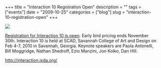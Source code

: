 +++
title = "Interaction 10 Registration Open"
description = ""
tags = ["events"]
date = "2009-10-25"
categories = ["blog"]
slug = "interaction-10-registration-open"
+++



  <div class="notebook-screenshot"><a href="http://interaction.ixda.org/"><img src="//media.konigi.com/bluga/wt4ae4617d6a369.jpg"/></a></div><p><a href="http://interaction.ixda.org/">Registration for Interaction 10 is open</a>. Early bird pricing ends November 30th. Interaction 10 is held at SCAD, Savannah College of Art and Design on Feb 4-7, 2010 in Savannah, Georgia. Keynote speakers are Paola Antonelli, Bill Moggridge, Nathan Shedroff, Ezio Manzini, Jon Kolko, Dan Hill.</p>
    
  <a href="http://interaction.ixda.org/">http://interaction.ixda.org/</a>
